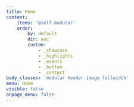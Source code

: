 ```yaml
---
title: Home
content:
    items: '@self.modular'
    order:
        by: default
        dir: asc
        custom:
            - _showcase
            - _highlights
            - _events
            - _bottom
            - _contact
body_classes: 'modular header-image fullwidth'
menu: Home
visible: false
onpage_menu: false
---
```


